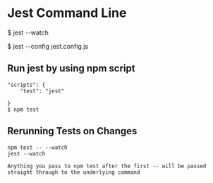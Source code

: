 # Jest Command Line

$ jest --watch

$ jest --config jest.config.js

## Run jest by using npm script
    "scripts": {
        "test": "jest"

    }
    $ npm test


## Rerunning Tests on Changes
    npm test -- --watch
    jest --watch

    Anything you pass to npm test after the first -- will be passed straight through to the underlying command

    